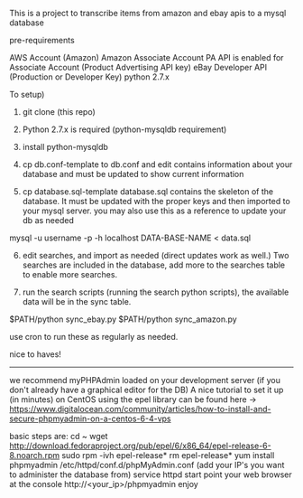This is a project to transcribe items from amazon and ebay apis to a mysql database

pre-requirements

 AWS Account (Amazon) 
 Amazon Associate Account
 PA API is enabled for Associate Account (Product Advertising API key)
 eBay Developer API (Production or Developer Key) 
 python 2.7.x

To setup)

1) git clone (this repo)

2) Python 2.7.x is required (python-mysqldb requirement)

3) install python-mysqldb

4) cp db.conf-template to db.conf and edit
  contains information about your database and must be updated to show current information

5) cp database.sql-template database.sql
 contains the skeleton of the database. It must be updated with the proper keys and then imported to  your mysql server.
 you may also use this as a reference to update your db as needed

  mysql -u username -p -h localhost DATA-BASE-NAME < data.sql

6) edit searches, and import as needed (direct updates work as well.) Two searches are included in the database, add more to the searches table to enable more searches.

7) run the search scripts (running the search python scripts), the available data will be in the sync table.

$PATH/python sync_ebay.py
$PATH/python sync_amazon.py

use cron to run these as regularly as needed.




nice to haves!
______________
 we recommend myPHPAdmin loaded on your development server (if you don't already have a graphical editor for the DB)
 A nice tutorial to set it up (in minutes) on CentOS using the epel library can be found here -> https://www.digitalocean.com/community/articles/how-to-install-and-secure-phpmyadmin-on-a-centos-6-4-vps

 basic steps are: 
  cd ~
  wget http://download.fedoraproject.org/pub/epel/6/x86_64/epel-release-6-8.noarch.rpm
  sudo rpm -ivh epel-release*
  rm epel-release*
  yum install phpmyadmin
  /etc/httpd/conf.d/phpMyAdmin.conf (add your IP's you want to administer the database from)
  service httpd start
  point your web browser at the console http://<your_ip>/phpmyadmin
  enjoy


